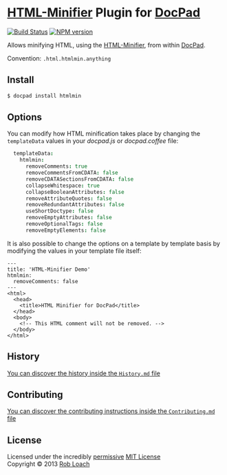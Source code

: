 # [HTML-Minifier](http://github.com/kangax/html-minifier) Plugin for [DocPad](http://docpad.org)

[![Build Status](https://secure.travis-ci.org/RobLoach/docpad-plugin-htmlmin.png?branch=master)](http://travis-ci.org/RobLoach/docpad-plugin-htmlmin "Check this project's build status on TravisCI")
[![NPM version](https://badge.fury.io/js/docpad-plugin-htmlmin.png)](http://badge.fury.io/js/docpad-plugin-htmlmin "View this project on NPM")

Allows minifying HTML, using the [HTML-Minifier](http://github.com/kangax/html-minifier),
from within [DocPad](https://docpad.org).

Convention:  `.html.htmlmin.anything`


## Install

```bash
$ docpad install htmlmin
```


## Options

You can modify how HTML minification takes place by changing the `templateData`
values in your *docpad.js* or *docpad.coffee* file:

``` coffeescript
  templateData:
    htmlmin:
      removeComments: true
      removeCommentsFromCDATA: false
      removeCDATASectionsFromCDATA: false
      collapseWhitespace: true
      collapseBooleanAttributes: false
      removeAttributeQuotes: false
      removeRedundantAttributes: false
      useShortDoctype: false
      removeEmptyAttributes: false
      removeOptionalTags: false
      removeEmptyElements: false
```

It is also possible to change the options on a template by template basis by
modifying the values in your template file itself:

``` eco
---
title: 'HTML-Minifier Demo'
htmlmin:
  removeComments: false
---
<html>
  <head>
    <title>HTML Minifier for DocPad</title>
  </head>
  <body>
    <!-- This HTML comment will not be removed. -->
  </body>
</html>
```


## History
[You can discover the history inside the `History.md` file](https://github.com/robloach/docpad-plugin-htmlmin/blob/master/History.md#files)


## Contributing
[You can discover the contributing instructions inside the `Contributing.md` file](https://github.com/robloach/docpad-plugin-htmlmin/blob/master/Contributing.md#files)


## License
Licensed under the incredibly [permissive](http://en.wikipedia.org/wiki/Permissive_free_software_licence) [MIT License](http://creativecommons.org/licenses/MIT/)
<br/>Copyright &copy; 2013 [Rob Loach](http://robloach.net)

